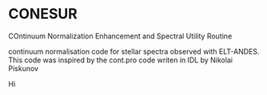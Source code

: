 # CONESUR
COntinuum Normalization Enhancement and Spectral Utility Routine

continuum normalisation code for stellar spectra observed with ELT-ANDES. This code was inspired by the cont.pro code writen in IDL by Nikolai Piskunov


Hi
